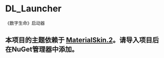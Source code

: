 # DL_Launcher
《数字生命》启动器
## 本项目的主题依赖于 [MaterialSkin.2](https://www.nuget.org/packages/MaterialSkin.2/)。请导入项目后在NuGet管理器中添加。
